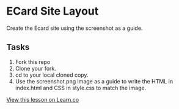 

# ECard Site Layout

Create the Ecard site using the screenshot as a guide.

## Tasks

1. Fork this repo
2. Clone your fork.
3. cd to your local cloned copy.
4. Use the screenshot.png image as a guide to write the HTML in index.html and CSS in style.css to match the image.

<a href='https://learn.co/lessons/ecard-site-layout' data-visibility='hidden'>View this lesson on Learn.co</a>
